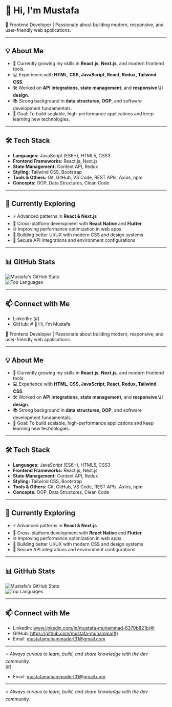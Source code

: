 # 👋 Hi, I'm Mustafa

🚀 Frontend Developer | Passionate about building modern, responsive, and user-friendly web applications.

---

## 💡 About Me
- 🌱 Currently growing my skills in **React.js**, **Next.js**, and modern frontend tools.
- 💻 Experience with **HTML, CSS, JavaScript, React, Redux, Tailwind CSS**.
- 🛠 Worked on **API integrations**, **state management**, and **responsive UI design**.
- 📚 Strong background in **data structures, OOP**, and software development fundamentals.
- 🎯 Goal: To build scalable, high-performance applications and keep learning new technologies.

---

## 🛠️ Tech Stack
- **Languages:** JavaScript (ES6+), HTML5, CSS3
- **Frontend Frameworks:** React.js, Next.js
- **State Management:** Context API, Redux
- **Styling:** Tailwind CSS, Bootstrap
- **Tools & Others:** Git, GitHub, VS Code, REST APIs, Axios, npm
- **Concepts:** OOP, Data Structures, Clean Code

---

## 📖 Currently Exploring
- ⚡ Advanced patterns in **React & Next.js**  
- 📱 Cross-platform development with **React Native** and **Flutter**  
- 🌐 Improving performance optimization in web apps  
- 🎨 Building better UI/UX with modern CSS and design systems  
- 🔐 Secure API integrations and environment configurations  

---

## 📊 GitHub Stats
![Mustafa's GitHub Stats](https://github-readme-stats.vercel.app/api?username=YOUR_GITHUB_USERNAME&show_icons=true&theme=radical)  
![Top Languages](https://github-readme-stats.vercel.app/api/top-langs/?username=YOUR_GITHUB_USERNAME&layout=compact&theme=radical)

---

## 📫 Connect with Me
- LinkedIn: (#)  
- GitHub: # 👋 Hi, I'm Mustafa

🚀 Frontend Developer | Passionate about building modern, responsive, and user-friendly web applications.

---

## 💡 About Me
- 🌱 Currently growing my skills in **React.js**, **Next.js**, and modern frontend tools.
- 💻 Experience with **HTML, CSS, JavaScript, React, Redux, Tailwind CSS**.
- 🛠 Worked on **API integrations**, **state management**, and **responsive UI design**.
- 📚 Strong background in **data structures, OOP**, and software development fundamentals.
- 🎯 Goal: To build scalable, high-performance applications and keep learning new technologies.

---

## 🛠️ Tech Stack
- **Languages:** JavaScript (ES6+), HTML5, CSS3
- **Frontend Frameworks:** React.js, Next.js
- **State Management:** Context API, Redux
- **Styling:** Tailwind CSS, Bootstrap
- **Tools & Others:** Git, GitHub, VS Code, REST APIs, Axios, npm
- **Concepts:** OOP, Data Structures, Clean Code

---

## 📖 Currently Exploring
- ⚡ Advanced patterns in **React & Next.js**  
- 📱 Cross-platform development with **React Native** and **Flutter**  
- 🌐 Improving performance optimization in web apps  
- 🎨 Building better UI/UX with modern CSS and design systems  
- 🔐 Secure API integrations and environment configurations  

---

## 📊 GitHub Stats
![Mustafa's GitHub Stats](https://github-readme-stats.vercel.app/api?username=YOUR_GITHUB_USERNAME&show_icons=true&theme=radical)  
![Top Languages](https://github-readme-stats.vercel.app/api/top-langs/?username=YOUR_GITHUB_USERNAME&layout=compact&theme=radical)

---

## 📫 Connect with Me
- LinkedIn: www.linkedin.com/in/mustafa-muhammad-6370b821b(#)  
- GitHub: https://github.com/mustafa-muhamma(#)  
- Email: mustafamuhammadert31@gmail.com

---

⭐️ *Always curious to learn, build, and share knowledge with the dev community.*  
(#)  
- Email: mustafamuhammadert31@gmail.com

---

⭐️ *Always curious to learn, build, and share knowledge with the dev community.*  
